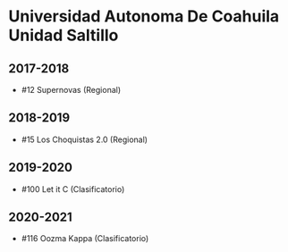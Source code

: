 # Universidad Autonoma De Coahuila Unidad Saltillo

## 2017-2018

- #12 Supernovas (Regional)

## 2018-2019

- #15 Los Choquistas 2.0 (Regional)

## 2019-2020

- #100 Let it C (Clasificatorio)

## 2020-2021

- #116 Oozma Kappa (Clasificatorio)


